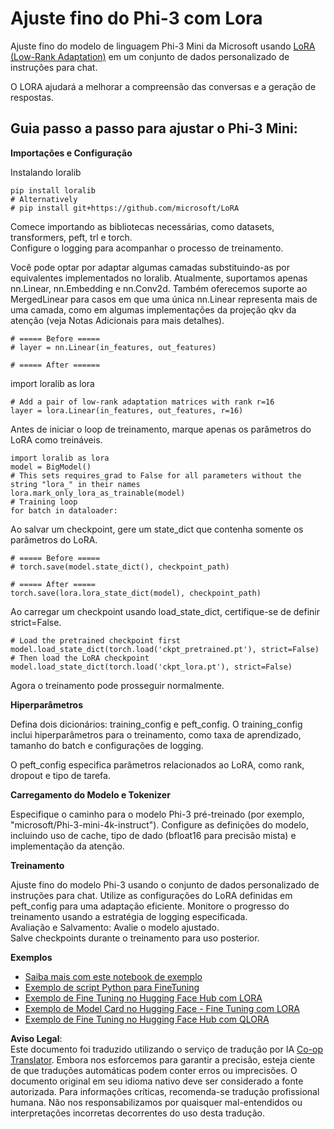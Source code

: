 <!--
CO_OP_TRANSLATOR_METADATA:
{
  "original_hash": "50b6a55a0831b417835087d8b57759fe",
  "translation_date": "2025-07-17T06:31:19+00:00",
  "source_file": "md/03.FineTuning/FineTuning_Lora.md",
  "language_code": "br"
}
-->
# **Ajuste fino do Phi-3 com Lora**

Ajuste fino do modelo de linguagem Phi-3 Mini da Microsoft usando [LoRA (Low-Rank Adaptation)](https://github.com/microsoft/LoRA?WT.mc_id=aiml-138114-kinfeylo) em um conjunto de dados personalizado de instruções para chat.

O LORA ajudará a melhorar a compreensão das conversas e a geração de respostas.

## Guia passo a passo para ajustar o Phi-3 Mini:

**Importações e Configuração**

Instalando loralib

```
pip install loralib
# Alternatively
# pip install git+https://github.com/microsoft/LoRA

```

Comece importando as bibliotecas necessárias, como datasets, transformers, peft, trl e torch.  
Configure o logging para acompanhar o processo de treinamento.

Você pode optar por adaptar algumas camadas substituindo-as por equivalentes implementados no loralib. Atualmente, suportamos apenas nn.Linear, nn.Embedding e nn.Conv2d. Também oferecemos suporte ao MergedLinear para casos em que uma única nn.Linear representa mais de uma camada, como em algumas implementações da projeção qkv da atenção (veja Notas Adicionais para mais detalhes).

```
# ===== Before =====
# layer = nn.Linear(in_features, out_features)
```

```
# ===== After ======
```

import loralib as lora

```
# Add a pair of low-rank adaptation matrices with rank r=16
layer = lora.Linear(in_features, out_features, r=16)
```

Antes de iniciar o loop de treinamento, marque apenas os parâmetros do LoRA como treináveis.

```
import loralib as lora
model = BigModel()
# This sets requires_grad to False for all parameters without the string "lora_" in their names
lora.mark_only_lora_as_trainable(model)
# Training loop
for batch in dataloader:
```

Ao salvar um checkpoint, gere um state_dict que contenha somente os parâmetros do LoRA.

```
# ===== Before =====
# torch.save(model.state_dict(), checkpoint_path)
```  
```
# ===== After =====
torch.save(lora.lora_state_dict(model), checkpoint_path)
```

Ao carregar um checkpoint usando load_state_dict, certifique-se de definir strict=False.

```
# Load the pretrained checkpoint first
model.load_state_dict(torch.load('ckpt_pretrained.pt'), strict=False)
# Then load the LoRA checkpoint
model.load_state_dict(torch.load('ckpt_lora.pt'), strict=False)
```

Agora o treinamento pode prosseguir normalmente.

**Hiperparâmetros**

Defina dois dicionários: training_config e peft_config. O training_config inclui hiperparâmetros para o treinamento, como taxa de aprendizado, tamanho do batch e configurações de logging.

O peft_config especifica parâmetros relacionados ao LoRA, como rank, dropout e tipo de tarefa.

**Carregamento do Modelo e Tokenizer**

Especifique o caminho para o modelo Phi-3 pré-treinado (por exemplo, "microsoft/Phi-3-mini-4k-instruct"). Configure as definições do modelo, incluindo uso de cache, tipo de dado (bfloat16 para precisão mista) e implementação da atenção.

**Treinamento**

Ajuste fino do modelo Phi-3 usando o conjunto de dados personalizado de instruções para chat. Utilize as configurações do LoRA definidas em peft_config para uma adaptação eficiente. Monitore o progresso do treinamento usando a estratégia de logging especificada.  
Avaliação e Salvamento: Avalie o modelo ajustado.  
Salve checkpoints durante o treinamento para uso posterior.

**Exemplos**  
- [Saiba mais com este notebook de exemplo](../../../../code/03.Finetuning/Phi_3_Inference_Finetuning.ipynb)  
- [Exemplo de script Python para FineTuning](../../../../code/03.Finetuning/FineTrainingScript.py)  
- [Exemplo de Fine Tuning no Hugging Face Hub com LORA](../../../../code/03.Finetuning/Phi-3-finetune-lora-python.ipynb)  
- [Exemplo de Model Card no Hugging Face - Fine Tuning com LORA](https://huggingface.co/microsoft/Phi-3-mini-4k-instruct/blob/main/sample_finetune.py)  
- [Exemplo de Fine Tuning no Hugging Face Hub com QLORA](../../../../code/03.Finetuning/Phi-3-finetune-qlora-python.ipynb)

**Aviso Legal**:  
Este documento foi traduzido utilizando o serviço de tradução por IA [Co-op Translator](https://github.com/Azure/co-op-translator). Embora nos esforcemos para garantir a precisão, esteja ciente de que traduções automáticas podem conter erros ou imprecisões. O documento original em seu idioma nativo deve ser considerado a fonte autorizada. Para informações críticas, recomenda-se tradução profissional humana. Não nos responsabilizamos por quaisquer mal-entendidos ou interpretações incorretas decorrentes do uso desta tradução.